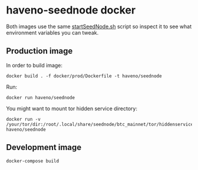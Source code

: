# haveno-seednode docker

Both images use the same [startSeedNode.sh](startSeedNode.sh) script so inspect it to see what environment variables you can tweak.

## Production image

In order to build image:

    docker build . -f docker/prod/Dockerfile -t haveno/seednode

Run:

    docker run haveno/seednode

You might want to mount tor hidden service directory:

    docker run -v /your/tor/dir:/root/.local/share/seednode/btc_mainnet/tor/hiddenservice/ haveno/seednode

## Development image

    docker-compose build
